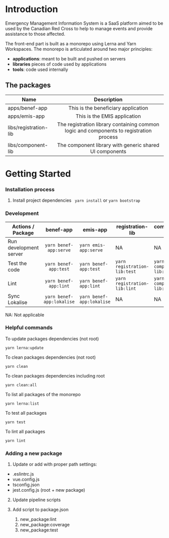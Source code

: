 # Introduction
Emergency Management Information System is a SaaS platform aimed to be used by the Canadian
Red Cross to help to manage events and provide assistance to those affected.

The front-end part is built as a monorepo using Lerna and Yarn Workspaces. The monorepo is articulated around two major principles:
- **applications**: meant to be built and pushed on servers
- **libraries** pieces of code used by applications
- **tools**: code used internally

## The packages

| Name                  |                                       Description                                       |
|-----------------------|:---------------------------------------------------------------------------------------:|
| apps/benef-app        |                           This is the beneficiary application                           |
| apps/emis-app         |                              This is the EMIS application                               | 
| libs/registration-lib | The registration library containing common logic and components to registration process | 
| libs/component-lib    |                 The component library with generic shared UI components                 | 


# Getting Started
### Installation process

1. Install project dependencies
``` yarn install``` or ```yarn bootstrap```

### Development

| Actions / Package      |           benef-app           | emis-app                      | registration-lib                 | component-lib                 |
|------------------------|:-----------------------------:|-------------------------------|----------------------------------|-------------------------------|
| Run development server |  ```yarn benef-app:serve```   | ```yarn emis-app:serve```     | NA                               | NA                            |
| Test the code          |   ```yarn benef-app:test```   | ```yarn benef-app:test```     | ```yarn registration-lib:test``` | ```yarn component-lib:test``` | 
| Lint                   |   ```yarn benef-app:lint```   | ```yarn benef-app:lint```     | ```yarn registration-lib:lint``` | ```yarn component-lib:lint``` | 
| Sync Lokalise          | ```yarn benef-app:lokalise``` | ```yarn benef-app:lokalise``` | NA                               | NA                            | 

NA: Not applicable

### Helpful commands

To update packages dependencies (not root)
```
yarn lerna:update
```

To clean packages dependencies (not root)
```
yarn clean
```

To clean packages dependencies including root
```
yarn clean:all
```

To list all packages of the monorepo
```
yarn lerna:list
```

To test all packages
```
yarn test
```

To lint all packages
```
yarn lint
```

### Adding a new package

1) Update or add with proper path settings: 

- .eslintrc.js
- vue.config.js
- tsconfig.json
- jest.config.js (root + new package)

2) Update pipeline scripts


3) Add script to package.json
   1) new_package:lint
   2) new_package:coverage
   3) new_package:test
